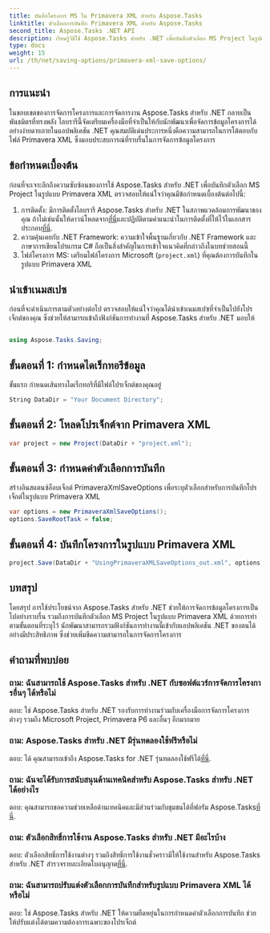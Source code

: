 ```yaml
---
title: บันทึกโครงการ MS ใน Primavera XML สำหรับ Aspose.Tasks
linktitle: ตัวเลือกการบันทึก Primavera XML สำหรับ Aspose.Tasks
second_title: Aspose.Tasks .NET API
description: เรียนรู้วิธีใช้ Aspose.Tasks สำหรับ .NET เพื่อบันทึกตัวเลือก MS Project ในรูปแบบ Primavera XML ปรับปรุงความสามารถในการจัดการโครงการได้อย่างง่ายดาย
type: docs
weight: 15
url: /th/net/saving-options/primavera-xml-save-options/
---
```

## การแนะนำ
ในขอบเขตของการจัดการโครงการและการจัดการงาน Aspose.Tasks สำหรับ .NET กลายเป็นพันธมิตรที่ทรงพลัง ไลบรารีนี้จัดเตรียมเครื่องมือที่จำเป็นให้กับนักพัฒนาเพื่อจัดการข้อมูลโครงการได้อย่างง่ายดายภายในแอปพลิเคชัน .NET คุณสมบัติเด่นประการหนึ่งคือความสามารถในการโต้ตอบกับไฟล์ Primavera XML ซึ่งมอบประสบการณ์ที่ราบรื่นในการจัดการข้อมูลโครงการ
## ข้อกำหนดเบื้องต้น
ก่อนที่จะเจาะลึกถึงความซับซ้อนของการใช้ Aspose.Tasks สำหรับ .NET เพื่อบันทึกตัวเลือก MS Project ในรูปแบบ Primavera XML ตรวจสอบให้แน่ใจว่าคุณมีข้อกำหนดเบื้องต้นต่อไปนี้:
1.  การติดตั้ง: มีการติดตั้งไลบรารี Aspose.Tasks สำหรับ .NET ในสภาพแวดล้อมการพัฒนาของคุณ ถ้าไม่เช่นนั้นให้ดาวน์โหลดจาก[ที่นี่](https://releases.aspose.com/tasks/net/)และปฏิบัติตามคำแนะนำในการติดตั้งที่ให้ไว้ในเอกสารประกอบ[ที่นี่](https://reference.aspose.com/tasks/net/).
2. ความคุ้นเคยกับ .NET Framework: ความเข้าใจพื้นฐานเกี่ยวกับ .NET Framework และภาษาการเขียนโปรแกรม C# ถือเป็นสิ่งสำคัญในการเข้าใจแนวคิดที่กล่าวถึงในบทช่วยสอนนี้
3. ไฟล์โครงการ MS: เตรียมไฟล์โครงการ Microsoft (`project.xml`) ที่คุณต้องการบันทึกในรูปแบบ Primavera XML

## นำเข้าเนมสเปซ
ก่อนที่จะดำเนินการตามตัวอย่างต่อไป ตรวจสอบให้แน่ใจว่าคุณได้นำเข้าเนมสเปซที่จำเป็นไปยังโปรเจ็กต์ของคุณ ซึ่งช่วยให้สามารถเข้าถึงฟังก์ชันการทำงานที่ Aspose.Tasks สำหรับ .NET มอบให้

```csharp

using Aspose.Tasks.Saving;
```

## ขั้นตอนที่ 1: กำหนดไดเร็กทอรีข้อมูล
ขั้นแรก กำหนดเส้นทางไดเร็กทอรีที่มีไฟล์โปรเจ็กต์ของคุณอยู่
```csharp
String DataDir = "Your Document Directory";
```
## ขั้นตอนที่ 2: โหลดโปรเจ็กต์จาก Primavera XML
```csharp
var project = new Project(DataDir + "project.xml");
```
## ขั้นตอนที่ 3: กำหนดค่าตัวเลือกการบันทึก
สร้างอินสแตนซ์อ็อบเจ็กต์ PrimaveraXmlSaveOptions เพื่อระบุตัวเลือกสำหรับการบันทึกโปรเจ็กต์ในรูปแบบ Primavera XML
```csharp
var options = new PrimaveraXmlSaveOptions();
options.SaveRootTask = false;
```
## ขั้นตอนที่ 4: บันทึกโครงการในรูปแบบ Primavera XML
```csharp
project.Save(DataDir + "UsingPrimaveraXMLSaveOptions_out.xml", options);
```

## บทสรุป
โดยสรุป การใช้ประโยชน์จาก Aspose.Tasks สำหรับ .NET ช่วยให้การจัดการข้อมูลโครงการเป็นไปอย่างราบรื่น รวมถึงการบันทึกตัวเลือก MS Project ในรูปแบบ Primavera XML ด้วยการทำตามขั้นตอนที่ระบุไว้ นักพัฒนาสามารถรวมฟังก์ชันการทำงานนี้เข้ากับแอปพลิเคชัน .NET ของตนได้อย่างมีประสิทธิภาพ ซึ่งช่วยเพิ่มขีดความสามารถในการจัดการโครงการ
## คำถามที่พบบ่อย
### ถาม: ฉันสามารถใช้ Aspose.Tasks สำหรับ .NET กับซอฟต์แวร์การจัดการโครงการอื่นๆ ได้หรือไม่
ตอบ: ใช่ Aspose.Tasks สำหรับ .NET รองรับการทำงานร่วมกับเครื่องมือการจัดการโครงการต่างๆ รวมถึง Microsoft Project, Primavera P6 และอื่นๆ อีกมากมาย
### ถาม: Aspose.Tasks สำหรับ .NET มีรุ่นทดลองใช้ฟรีหรือไม่
 ตอบ: ได้ คุณสามารถเข้าถึง Aspose.Tasks for .NET รุ่นทดลองใช้ฟรีได้[ที่นี่](https://releases.aspose.com/).
### ถาม: ฉันจะได้รับการสนับสนุนด้านเทคนิคสำหรับ Aspose.Tasks สำหรับ .NET ได้อย่างไร
 ตอบ: คุณสามารถขอความช่วยเหลือด้านเทคนิคและมีส่วนร่วมกับชุมชนได้ที่ฟอรัม Aspose.Tasks[ที่นี่](https://forum.aspose.com/c/tasks/15).
### ถาม: ตัวเลือกสิทธิ์การใช้งาน Aspose.Tasks สำหรับ .NET มีอะไรบ้าง
 ตอบ: ตัวเลือกสิทธิ์การใช้งานต่างๆ รวมถึงสิทธิ์การใช้งานชั่วคราวมีให้ใช้งานสำหรับ Aspose.Tasks สำหรับ .NET สำรวจรายละเอียดใบอนุญาต[ที่นี่](https://purchase.aspose.com/buy).
### ถาม: ฉันสามารถปรับแต่งตัวเลือกการบันทึกสำหรับรูปแบบ Primavera XML ได้หรือไม่
ตอบ: ใช่ Aspose.Tasks สำหรับ .NET ให้ความยืดหยุ่นในการกำหนดค่าตัวเลือกการบันทึก ช่วยให้ปรับแต่งได้ตามความต้องการเฉพาะของโปรเจ็กต์